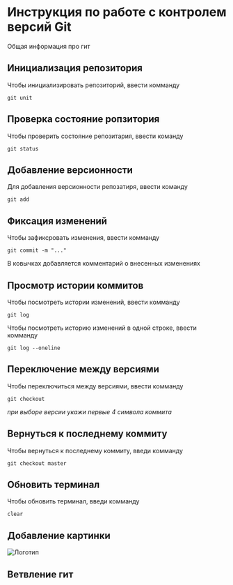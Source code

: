# **Инструкция по работе с контролем версий Git**

Общая информация про гит

## Инициализация репозитория

Чтобы инициализировать репозиторий, ввести комманду

    git unit

## Проверка состояние ропзитория

Чтобы проверить состояние репозитария, ввести команду

    git status  

## Добавление версионности

Для добавления версионности репозатиря, ввести команду

    git add


## Фиксация изменений

Чтобы зафиксровать изменения, ввести комманду

    git commit -m "..."

В ковычках добавляется комментарий о внесенных изменениях

## Просмотр истории коммитов

 Чтобы посмотреть истории изменений, ввести комманду

    git log

Чтобы посмотреть историю изменений в одной строке, ввести комманду

    git log --oneline

## Переключение между версиями

 Чтобы переключиться между версиями, ввести комманду

    git checkout
*при выборе версии укажи первые 4 символа коммита*

## Вернуться к последнему коммиту

Чтобы вернуться к последнему коммиту, введи комманду

    git checkout master

## Обновить терминал

Чтобы обновить терминал, введи комманду

    clear

## Добавление картинки
![Логотип](HotPoint.png)

## Ветвление гит
